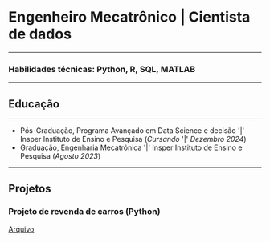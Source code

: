 # Engenheiro Mecatrônico | Cientista de dados

---

### Habilidades técnicas: Python, R, SQL, MATLAB

---

## Educação

---

- Pós-Graduação, Programa Avançado em Data Science e decisão '|' Insper Instituto de Ensino e Pesquisa (*Cursando* '|' *Dezembro 2024*)
- Graduação, Engenharia Mecatrônica '|' Insper Instituto de Ensino e Pesquisa (*Agosto 2023*)
  
---

## Projetos

### Projeto de revenda de carros (Python)

[Arquivo](https://github.com/adambry/portfolio/blob/7ddfb1427fb76b4243d5a8b762a1743c3fd0c110/assets/files/Projeto_revenda_carros.ipynb)

